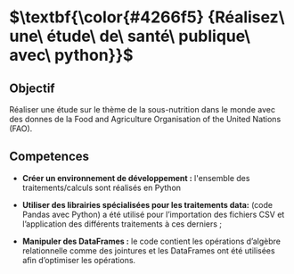 # $\textbf{\color{#4266f5} {Réalisez\ une\ étude\ de\ santé\ publique\ avec\ python}}$
## Objectif
Réaliser une étude sur le thème de la sous-nutrition dans le monde avec des donnes de la Food and Agriculture Organisation of the United Nations (FAO).<br>
## Competences 
* **Créer un environnement de développement :** l'ensemble des traitements/calculs sont réalisés en  Python
  
* **Utiliser des librairies spécialisées pour les traitements data:**  (code Pandas avec Python) a été utilisé pour l’importation des fichiers CSV
 et l’application des différents traitements à ces derniers ;

* **Manipuler des DataFrames :** le code contient les opérations d’algèbre relationnelle comme des jointures et  les DataFrames ont été utilisées afin d’optimiser les opérations.
